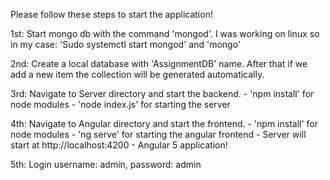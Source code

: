 Please follow these steps to start the application!

1st: Start mongo db with the command 'mongod'.
     I was working on linux so in my case: 'Sudo systemctl start mongod' and 'mongo'

2nd: Create a local database with 'AssignmentDB' name.
     After that if we add a new item the collection will be generated automatically.

3rd: Navigate to Server directory and start the backend. 
     - 'npm install' for node modules 
     - 'node index.js' for starting the server

4th: Navigate to Angular directory and start the frontend.
     - 'npm install' for node modules 
     - 'ng serve' for starting the angular frontend 
     - Server will start at http://localhost:4200
     - Angular 5 application! 

5th: Login 
     username: admin,
     password: admin
